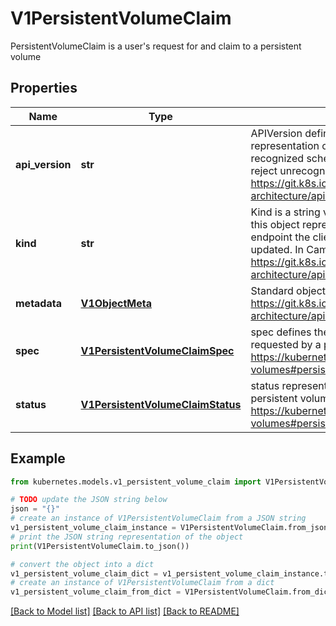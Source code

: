 # V1PersistentVolumeClaim

PersistentVolumeClaim is a user's request for and claim to a persistent volume

## Properties

Name | Type | Description | Notes
------------ | ------------- | ------------- | -------------
**api_version** | **str** | APIVersion defines the versioned schema of this representation of an object. Servers should convert recognized schemas to the latest internal value, and may reject unrecognized values. More info: https://git.k8s.io/community/contributors/devel/sig-architecture/api-conventions.md#resources | [optional] 
**kind** | **str** | Kind is a string value representing the REST resource this object represents. Servers may infer this from the endpoint the client submits requests to. Cannot be updated. In CamelCase. More info: https://git.k8s.io/community/contributors/devel/sig-architecture/api-conventions.md#types-kinds | [optional] 
**metadata** | [**V1ObjectMeta**](V1ObjectMeta.md) | Standard object&#39;s metadata. More info: https://git.k8s.io/community/contributors/devel/sig-architecture/api-conventions.md#metadata | [optional] 
**spec** | [**V1PersistentVolumeClaimSpec**](V1PersistentVolumeClaimSpec.md) | spec defines the desired characteristics of a volume requested by a pod author. More info: https://kubernetes.io/docs/concepts/storage/persistent-volumes#persistentvolumeclaims | [optional] 
**status** | [**V1PersistentVolumeClaimStatus**](V1PersistentVolumeClaimStatus.md) | status represents the current information/status of a persistent volume claim. Read-only. More info: https://kubernetes.io/docs/concepts/storage/persistent-volumes#persistentvolumeclaims | [optional] 

## Example

```python
from kubernetes.models.v1_persistent_volume_claim import V1PersistentVolumeClaim

# TODO update the JSON string below
json = "{}"
# create an instance of V1PersistentVolumeClaim from a JSON string
v1_persistent_volume_claim_instance = V1PersistentVolumeClaim.from_json(json)
# print the JSON string representation of the object
print(V1PersistentVolumeClaim.to_json())

# convert the object into a dict
v1_persistent_volume_claim_dict = v1_persistent_volume_claim_instance.to_dict()
# create an instance of V1PersistentVolumeClaim from a dict
v1_persistent_volume_claim_from_dict = V1PersistentVolumeClaim.from_dict(v1_persistent_volume_claim_dict)
```
[[Back to Model list]](../README.md#documentation-for-models) [[Back to API list]](../README.md#documentation-for-api-endpoints) [[Back to README]](../README.md)


